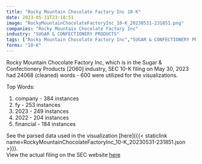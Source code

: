 ```yaml
---
title: "Rocky Mountain Chocolate Factory Inc 10-K"
date: 2023-05-31T23:18:51
image: "RockyMountainChocolateFactoryInc_10-K_20230531-231851.png"
companies: "Rocky Mountain Chocolate Factory Inc"
industry: "SUGAR & CONFECTIONERY PRODUCTS"
tags: ["Rocky Mountain Chocolate Factory Inc","SUGAR & CONFECTIONERY PRODUCTS","05-30-2023","10-K"]
forms: "10-K"
---
```

Rocky Mountain Chocolate Factory Inc, which is in the Sugar & Confectionery Products [2060] industry, SEC 10-K filing on May 30, 2023 had 24068 (cleaned) words - 600 were utilized for the visualizations.

Top Words:
1. company - 384 instances
2. fy - 253 instances
3. 2023 - 249 instances
4. 2022 - 204 instances
5. financial - 184 instances


See the parsed data used in the visualization [here]({{< staticlink name=RockyMountainChocolateFactoryInc_10-K_20230531-231851.json >}}).  
View the actual filing on the SEC website [here](https://www.sec.gov/Archives/edgar/data/1616262/0001437749-23-016104.txt)